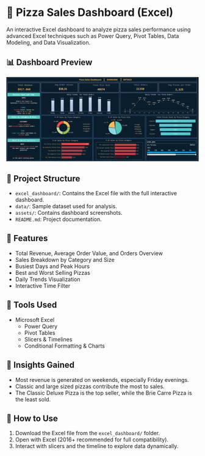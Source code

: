 # 🍕 Pizza Sales Dashboard (Excel)

An interactive Excel dashboard to analyze pizza sales performance using advanced Excel techniques such as Power Query, Pivot Tables, Data Modeling, and Data Visualization.

## 📊 Dashboard Preview

![Pizza Sales Dashboard](./assets/pizza_dashboard.png)

## 📁 Project Structure

- `excel_dashboard/`: Contains the Excel file with the full interactive dashboard.
- `data/`: Sample dataset used for analysis.
- `assets/`: Contains dashboard screenshots.
- `README.md`: Project documentation.

## 🧩 Features

- Total Revenue, Average Order Value, and Orders Overview
- Sales Breakdown by Category and Size
- Busiest Days and Peak Hours
- Best and Worst Selling Pizzas
- Daily Trends Visualization
- Interactive Time Filter

## 📌 Tools Used

- Microsoft Excel
  - Power Query
  - Pivot Tables
  - Slicers & Timelines
  - Conditional Formatting & Charts

## 📎 Insights Gained

- Most revenue is generated on weekends, especially Friday evenings.
- Classic and large sized pizzas contribute the most to sales.
- The Classic Deluxe Pizza is the top seller, while the Brie Carre Pizza is the least sold.

## 🚀 How to Use

1. Download the Excel file from the `excel_dashboard/` folder.
2. Open with Excel (2016+ recommended for full compatibility).
3. Interact with slicers and the timeline to explore data dynamically.


